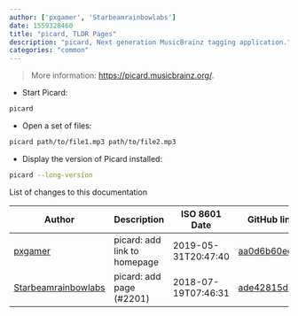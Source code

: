 ```yaml
---
author: ['pxgamer', 'Starbeamrainbowlabs']
date: 1559328460
title: "picard, TLDR Pages"
description: "picard, Next generation MusicBrainz tagging application."
categories: "common"
---
```

> More information: <https://picard.musicbrainz.org/>.

- Start Picard:

```bash
picard
```

- Open a set of files:

```bash
picard path/to/file1.mp3 path/to/file2.mp3
```

- Display the version of Picard installed:

```bash
picard --long-version
```
List of changes to this documentation


Author | Description | ISO 8601 Date | GitHub link
------|-----|-----|-----
[pxgamer](mailto:owzie123@gmail.com) | picard: add link to homepage | 2019-05-31T20:47:40 | [aa0d6b60ee4d](https://github.com/tldr-pages/tldr/commit/aa0d6b60ee4d8af898fafa81718ccfe2cf254189)
[Starbeamrainbowlabs](mailto:sbrl@starbeamrainbowlabs.com) | picard: add page (#2201) | 2018-07-19T07:46:31 | [ade42815d7c8](https://github.com/tldr-pages/tldr/commit/ade42815d7c89a899db6a00f8ce6d6e2e75b51f2)

